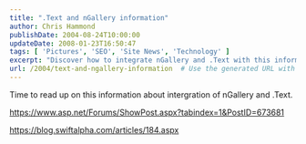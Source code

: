 ```yaml
---
title: ".Text and nGallery information"
author: Chris Hammond
publishDate: 2004-08-24T10:00:00
updateDate: 2008-01-23T16:50:47
tags: [ 'Pictures', 'SEO', 'Site News', 'Technology' ]
excerpt: "Discover how to integrate nGallery and .Text with this informative article. Check out the step-by-step guide now! #nGallery #TextIntegration #WebDevelopment"
url: /2004/text-and-ngallery-information  # Use the generated URL with year
---
```

<P>Time to read up on this information about intergration of nGallery and .Text.</P> <P><A href="https://www.asp.net/Forums/ShowPost.aspx?tabindex=1&amp;PostID=673681">https://www.asp.net/Forums/ShowPost.aspx?tabindex=1&amp;PostID=673681</A></P> <P><A href="https://blog.swiftalpha.com/articles/184.aspx">https://blog.swiftalpha.com/articles/184.aspx</A></P>

